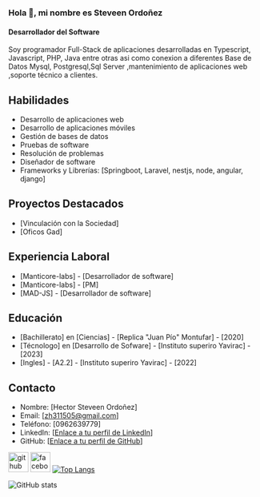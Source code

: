 ### Hola 👋, mi nombre  es Steveen Ordoñez
#### Desarrollador del Software

Soy programador Full-Stack de aplicaciones  desarrolladas  en Typescript, Javascript, PHP, Java entre otras asi como
conexion a  diferentes Base de Datos  Mysql, Postgresql,Sql Server ,mantenimiento de aplicaciones web  ,soporte técnico a clientes.

## Habilidades

- Desarrollo de aplicaciones web
- Desarrollo de aplicaciones móviles
- Gestión de bases de datos
- Pruebas de software
- Resolución de problemas
- Diseñador de software
- Frameworks y Librerías: [Springboot, Laravel, nestjs, node, angular, django]

## Proyectos Destacados

- [Vinculación con la Sociedad]
- [Oficos Gad]
   
## Experiencia Laboral

- [Manticore-labs] - [Desarrollador de software] 
- [Manticore-labs] - [PM]
- [MAD-JS] - [Desarrollador de software]

## Educación

- [Bachillerato] en [Ciencias] - [Replica "Juan Pío" Montufar] - [2020]
- [Técnologo] en [Desarrollo de Sofware] - [Instituto superiro Yavirac] - [2023]
- [Ingles] - [A2.2] - [Instituto superiro Yavirac] - [2022]


## Contacto

- Nombre: [Hector Steveen Ordoñez]
- Email: [zh311505@gmail.com]
- Teléfono: [0962639779]
- LinkedIn: [[Enlace a tu perfil de LinkedIn](https://www.linkedin.com/in/hector-ordo%C3%B1ez-244b0a227/)]
- GitHub: [[Enlace a tu perfil de GitHub]([https://github.com/hscordonez](https://github.com/hscordonez))]


[<img src='https://cdn.jsdelivr.net/npm/simple-icons@3.0.1/icons/github.svg' alt='github' height='40'>](https://github.com/hscordonez)  [<img src='https://cdn.jsdelivr.net/npm/simple-icons@3.0.1/icons/facebook.svg' alt='facebook' height='40'>]([https://www.facebook.com/https://www.facebook.com/profile.php?id=100009444132069](https://www.facebook.com/steveen.vega.9))  
[![Top Langs](https://github-readme-stats.vercel.app/api/top-langs/?username=hscordonez)]([https://github.com/anuraghazra/github-readme-stats](https://github.com/hscordonez))

![GitHub stats](https://github-readme-stats.vercel.app/api?username=hscordonez&show_icons=true&count_private=true)  

